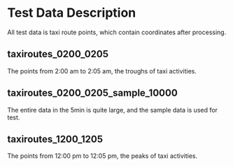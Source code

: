 # Test Data Description

All test data is taxi route points, which contain coordinates after processing.

## taxiroutes_0200_0205

The points from 2:00 am to 2:05 am, the troughs of taxi activities.

## taxiroutes_0200_0205_sample_10000

The entire data in the 5min is quite large, and the sample data is used for test.

## taxiroutes_1200_1205

The points from 12:00 pm to 12:05 pm, the peaks of taxi activities.
